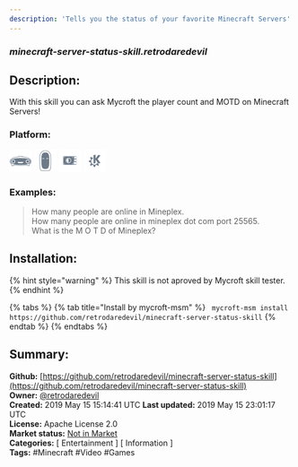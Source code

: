 ```yaml
---
description: 'Tells you the status of your favorite Minecraft Servers'
---
```


### _minecraft-server-status-skill.retrodaredevil_  
## Description:  
With this skill you can ask Mycroft the player count and MOTD on Minecraft Servers!  
  
  
### Platform:  
 ![Mark I](../.gitbook/assets/mark-1-icon.png)  ![Mark II](../.gitbook/assets/mark-2-icon.png)  ![Picroft](../.gitbook/assets/picroft-icon.png)  ![plasmoid](../.gitbook/assets/kde.png)   
### Examples:  
> How many people are online in Mineplex.  
> How many people are online in mineplex dot com port 25565.  
> What is the M O T D of Mineplex?  
  
## Installation:  
{% hint style="warning" %}
This skill is not aproved by Mycroft skill tester.
{% endhint %}
    
{% tabs %}
{% tab title="Install by mycroft-msm" %}
``` mycroft-msm install https://github.com/retrodaredevil/minecraft-server-status-skill```
{% endtab %}
  {% endtabs %}
    
## Summary:  
**Github:** [https://github.com/retrodaredevil/minecraft-server-status-skill](https://github.com/retrodaredevil/minecraft-server-status-skill)  
**Owner:** [@retrodaredevil](https://github.com/retrodaredevil)  
**Created:** 2019 May 15 15:14:41 UTC  **Last updated:** 2019 May 15 23:01:17 UTC  
**License:** Apache License 2.0  
**Market status:** [Not in Market](https://market.mycroft.ai/skill/)  
**Categories:** [ Entertainment ] [ Information ]   
**Tags:** \#Minecraft \#Video \#Games   
